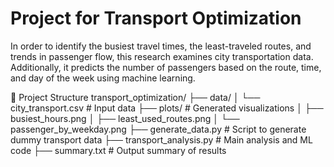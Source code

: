 # Project for Transport Optimization

In order to identify the busiest travel times, the least-traveled routes, and trends in passenger flow, this research examines city transportation data.
Additionally, it predicts the number of passengers based on the route, time, and day of the week using machine learning.

📁 Project Structure
transport_optimization/
├── data/
│   └── city_transport.csv       # Input data
├── plots/                       # Generated visualizations
│   ├── busiest_hours.png
│   ├── least_used_routes.png
│   └── passenger_by_weekday.png
├── generate_data.py            # Script to generate dummy transport data
├── transport_analysis.py       # Main analysis and ML code
├── summary.txt                 # Output summary of results

